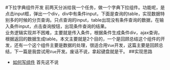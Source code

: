 #下拉字典组件开发
前两天分派给我一个任务，做一个字典下拉组件。功能呢，是点击input框，弹出一个div，div中有条件input，下面是查询的table，实现数据特别多的时候的分页查询。只点查询的input，table出现没有条件查询的数据，在输入条件input，点击查询按钮，出现条件查询的结果。<br>
业务逻辑实现并不困难，主要就是传入条件，根据条件生成条件div，ajax查询，根据返回的数据生成table。本文主要就是2个目的，一个是回顾总结这个组件的开发，还有一个这个组件主要是数据的处理，很适合用`Vue`开发，这篇主要是回顾总结，下一篇是我尝试用`Vue`开发。废话不说，拿起键盘就是干。
##实现思路
* [如何写组件](#step1)
首先这不说